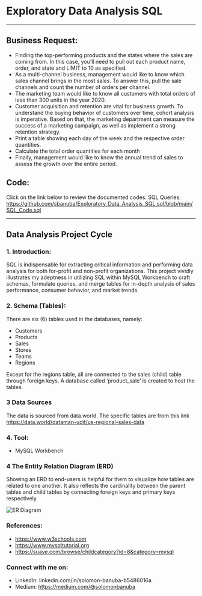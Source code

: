 # Exploratory Data Analysis SQL
----
## Business Request:
- Finding the top-performing products and the states where the sales are coming from. In this case, you’ll need to pull out each product name, order, and state and LIMIT to 10 as specified.
- As a multi-channel business, management would like to know which sales channel brings in the most sales. To answer this, pull the sale channels and count the number of orders per channel.
- The marketing team would like to know all customers with total orders of less than 300 units in the year 2020.
- Customer acquisition and retention are vital for business growth. To understand the buying behavior of customers over time, cohort analysis is imperative. Based on that, the marketing department can measure the success of a marketing campaign, as well as implement a strong retention strategy.
- Print a table showing each day of the week and the respective order quantities.
- Calculate the total order quantities for each month
- Finally, management would like to know the annual trend of sales to assess the growth over the entire period.

## Code:
Click on the link below to review the documented codes. 
  SQL Queries: https://github.com/sbanuba/Exploratory_Data_Analysis_SQL.sql/blob/main/SQL_Code.sql
  
---
## Data Analysis Project Cycle 

### 1. Introduction:
SQL is indispensable for extracting critical information and performing data analysis for both for-profit and non-profit organizations. This project vividly illustrates my adeptness in utilizing SQL within MySQL Workbench to craft schemas, formulate queries, and merge tables for in-depth analysis of sales performance, consumer behavior, and market trends.

### 2. Schema (Tables):
There are six (6) tables used in the databases, namely:
- Customers
- Products
- Sales
- Stores
- Teams
- Regions

Except for the regions table, all are connected to the sales (child) table through foreign keys. A database called ‘product_sale’ is created to host the tables.


### 3 Data Sources
The data is sourced from data.world. The specific tables are from this link https://data.world/dataman-udit/us-regional-sales-data

### 4. Tool: 
- MySQL Workbench

### 4 The Entity Relation Diagram (ERD)

Showing an ERD to end-users is helpful for them to visualize how tables are related to one another. It also reflects the cardinality between the parent tables and child tables by connecting foreign keys and primary keys respectively.

![ER Diagram](https://miro.medium.com/v2/resize:fit:4800/format:webp/1*vzHgfRZgidN1_lQLlCFZmg.jpeg)



### References:

- https://www.w3schools.com
- https://www.mysqltutorial.org
- https://suaye.com/browse/childcategory?id=8&category=mysql


### Connect with me on:
- LinkedIn: linkedin.com/in/solomon-banuba-b5486016a
- Medium: https://medium.com/@solomonbanuba

